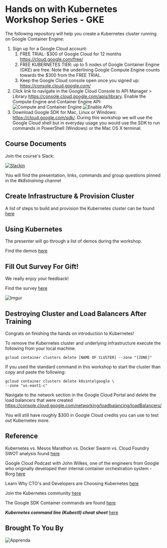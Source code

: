 # Hands on with Kubernetes Workshop Series - GKE

The following repository will help you create a Kubernetes cluster running on Google Container Engine:

1. Sign up for a Google Cloud account:
    1. FREE TRIAL: $300 of Google Cloud for 12 months https://cloud.google.com/free/
    2. FREE KUBERNETES TIER: up to 5 nodes of Google Container Engine (GKE) are free. Note the underlining Google Compute Engine counts towards the $300 from the FREE TRIAL. 
    3. Keep the Google Cloud console open once you signed up: https://console.cloud.google.com/ 
2. Click link to navigate in the Google Cloud Console to API Manager > Library https://console.cloud.google.com/apis/library. Enable the Compute Engine and Container Engine API: 
![Compute and Container Engine](http://i.imgur.com/obCh0lP.png)
![Enable APIs](http://i.imgur.com/BThkhfK.png)
3. Download Google SDK for Mac, Linux or Windows: https://cloud.google.com/sdk/. During this workshop we will use the Google Cloud shell but in everyday usage you would use the SDK to run commands in PowerShell (Windows) or the Mac OS X terminal. 

## Course Documents

Join the course's Slack:

 [![Slackin](http://54.242.94.98/badge.svg)](http://54.242.94.98/)

You will find the presentation, links, commands and group questions pinned in the _#k8straining_ channel

## Create Infrastructure & Provision Cluster

A list of steps to build and provision the Kubernetes cluster can be found [here](docs/3-build-cluster.md)

## Using Kubernetes

The presenter will go through a list of demos during the workshop.

Find the demos [here](docs/demos)

## Fill Out Survey For Gift!

We really enjoy your feedback! 

Find the survey [here](https://goo.gl/forms/xleficwP525Y7nXY2)

![Imgur](http://i.imgur.com/Y96hh41.jpg)

## Destroying Cluster and Load Balancers After Training

Congrats on finishing the hands on introduction to Kubernetes!

To remove the Kubernetes cluster and underlying infrastructure execute the following from your local machine.

```
gcloud container clusters delete [NAME OF CLUSTER] --zone "[ZONE]"
```
If you used the standard command in this workshop to start the cluster than copy and paste the following:

```
gcloud container clusters delete k8sintelgoogle \
--zone "us-east1-c"
```
Navigate to the network section in the Google Cloud Portal and delete the load balancers that were created https://console.cloud.google.com/networking/loadbalancing/loadBalancers/ 

You will still have roughly $300 in Google Cloud credits you can use to test out Kubernetes more.

## Reference

Kubernetes vs. Mesos Marathon vs. Docker Swarm vs. Cloud Foundry SWOT analysis found [here](https://apprenda.com/white-papers/container-orchestration-comparison-guide/)

Google Cloud Podcast with John Wilkes, one of the engineers from Google who originally developed their internal container orchestration system - Borg [here](https://www.gcppodcast.com/post/episode-46-borg-and-k8s-with-john-wilkes/)

Learn Why CTO's and Developers are Choosing Kubernetes [here](https://apprenda.com/why-kubernetes/)

Join the Kubernetes community [here](https://github.com/chrisgaun/GKE-hands-on-training/blob/master/community.md)

The Google SDK Container commands are found [here](https://cloud.google.com/sdk/gcloud/reference/container/)

***Kubernetes command line (Kubectl) cheat sheet*** [here](https://kubernetes.io/docs/user-guide/kubectl-cheatsheet/)


## Brought To You By

![Apprenda](https://upload.wikimedia.org/wikipedia/commons/c/cc/Apprenda_logo.png)

<!--- ![Google Cloud Platform](https://cloud.google.com/_static/1c93cfc82f/images/cloud/gcp-logo.svg) --->

